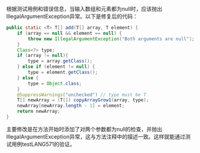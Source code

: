 根据测试用例和错误信息，当输入数组和元素都为null时，应该抛出IllegalArgumentException异常。以下是修复后的代码：

```java
public static <T> T[] add(T[] array, T element) {
    if (array == null && element == null) {
        throw new IllegalArgumentException("Both arguments are null");
    }
    Class<?> type;
    if (array != null){
        type = array.getClass();
    } else if (element != null) {
        type = element.getClass();
    } else {
        type = Object.class;
    }
    @SuppressWarnings("unchecked") // type must be T
    T[] newArray = (T[]) copyArrayGrow1(array, type);
    newArray[newArray.length - 1] = element;
    return newArray;
}
```

主要修改是在方法开始时添加了对两个参数都为null的检查，并抛出IllegalArgumentException异常，这与方法注释中的描述一致。这样就能通过测试用例testLANG571的验证。